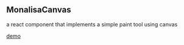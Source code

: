 ## MonalisaCanvas

a react component that implements a simple paint tool using canvas

[demo](http://netoguimaraes.github.io/monalisa/)
